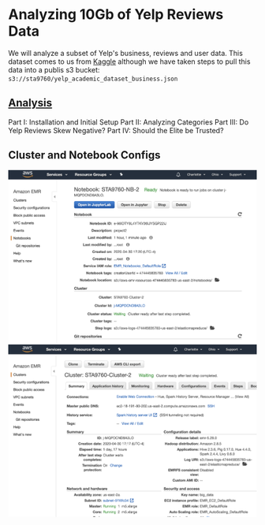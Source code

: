 # Analyzing 10Gb of Yelp Reviews Data

We will analyze a subset of Yelp's business, reviews and user data. This dataset comes to us from [Kaggle](https://www.kaggle.com/yelp-dataset/yelp-dataset) although we have taken steps to pull this data into a publis s3 bucket: `s3://sta9760/yelp_academic_dataset_business.json`

## [Analysis](https://github.com/Charlotte-01/STA9760_Project2_Yelp_Data_Analysis/blob/master/Analysis.ipynb)

Part I: Installation and Initial Setup
Part II:  Analyzing Categories
Part III: Do Yelp Reviews Skew Negative?
Part IV: Should the Elite be Trusted? 


## Cluster and Notebook Configs

![notebook](https://github.com/Charlotte-01/STA9760_Project2_Yelp_Data_Analysis/blob/master/notebook.png?raw=true)
![cluster](https://github.com/Charlotte-01/STA9760_Project2_Yelp_Data_Analysis/blob/master/cluster.png?raw=true)